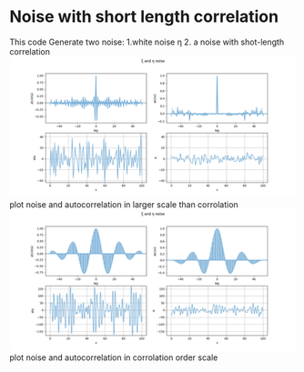 # Noise with short length correlation
This code Generate two noise:  1.white noise ƞ  2. a noise with shot-length correlation
![Plot](https://github.com/HesamDerakhshan/Noise-with-short-length-correlation-/blob/main/1lag1ta100.png)
plot noise and autocorrelation in larger scale than corrolation 
![Plot](https://github.com/HesamDerakhshan/Noise-with-short-length-correlation-/blob/main/1dahom1ta100.png)
plot noise and autocorrelation in corrolation order scale
